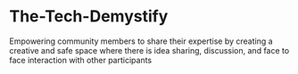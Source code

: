 # The-Tech-Demystify
Empowering community members to share their expertise by creating a creative and safe space where there is idea sharing, discussion, and face to face interaction with other participants
